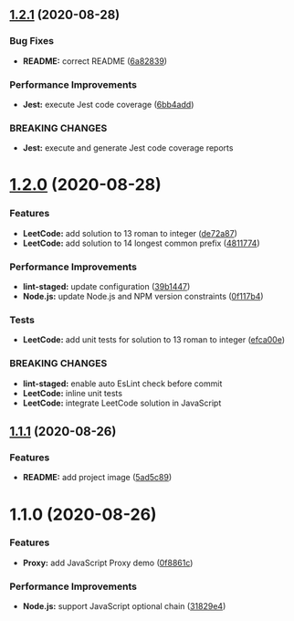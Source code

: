 ## [1.2.1](https://github.com/johnnymillergh/javascript-playground/compare/v1.2.0...v1.2.1) (2020-08-28)


### Bug Fixes

* **README:** correct README ([6a82839](https://github.com/johnnymillergh/javascript-playground/commit/6a8283926324cb2c343cbeaf85eaf61baede516d))


### Performance Improvements

* **Jest:** execute Jest code coverage ([6bb4add](https://github.com/johnnymillergh/javascript-playground/commit/6bb4addec7ed07e867a4746ef5af9e576337ab84))


### BREAKING CHANGES

* **Jest:** execute and generate Jest code coverage reports



# [1.2.0](https://github.com/johnnymillergh/javascript-playground/compare/v1.1.1...v1.2.0) (2020-08-28)


### Features

* **LeetCode:** add solution to 13 roman to integer ([de72a87](https://github.com/johnnymillergh/javascript-playground/commit/de72a8747e52b74edafb16476b1d2f940ba64f56))
* **LeetCode:** add solution to 14 longest common prefix ([4811774](https://github.com/johnnymillergh/javascript-playground/commit/4811774ee1fa919b843737ccb0ff3901004a26d7))


### Performance Improvements

* **lint-staged:** update configuration ([39b1447](https://github.com/johnnymillergh/javascript-playground/commit/39b1447c0a0a470a5655fb8d11a69f5b1a22cfd3))
* **Node.js:** update Node.js and NPM version constraints ([0f117b4](https://github.com/johnnymillergh/javascript-playground/commit/0f117b4ae2b6b97f987c0a89ed336c4c82071084))


### Tests

* **LeetCode:** add unit tests for solution to 13 roman to integer ([efca00e](https://github.com/johnnymillergh/javascript-playground/commit/efca00ed2a4dcd7788ff7879d317ee5f89ac39e4))


### BREAKING CHANGES

* **lint-staged:** enable auto EsLint check before commit
* **LeetCode:** inline unit tests
* **LeetCode:** integrate LeetCode solution in JavaScript



## [1.1.1](https://github.com/johnnymillergh/javascript-playground/compare/v1.1.0...v1.1.1) (2020-08-26)


### Features

* **README:** add project image ([5ad5c89](https://github.com/johnnymillergh/javascript-playground/commit/5ad5c896116878e7797e4cce423d058a06d7076e))



# 1.1.0 (2020-08-26)


### Features

* **Proxy:** add JavaScript Proxy demo ([0f8861c](https://github.com/johnnymillergh/javascript-playground/commit/0f8861c91daad555aec7c8dfbbe5aa4747d3fd77))


### Performance Improvements

* **Node.js:** support JavaScript optional chain ([31829e4](https://github.com/johnnymillergh/javascript-playground/commit/31829e4c822a175c1499bb4865cc8f8bbb09acea))



